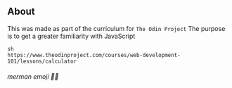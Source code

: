 ## About
This was made as part of the curriculum for `The Odin Project`
The purpose is to get a greater familiarity with JavaScript

```
sh
https://www.theodinproject.com/courses/web-development-101/lessons/calculator
```

###### merman emoji 🧜‍♂️